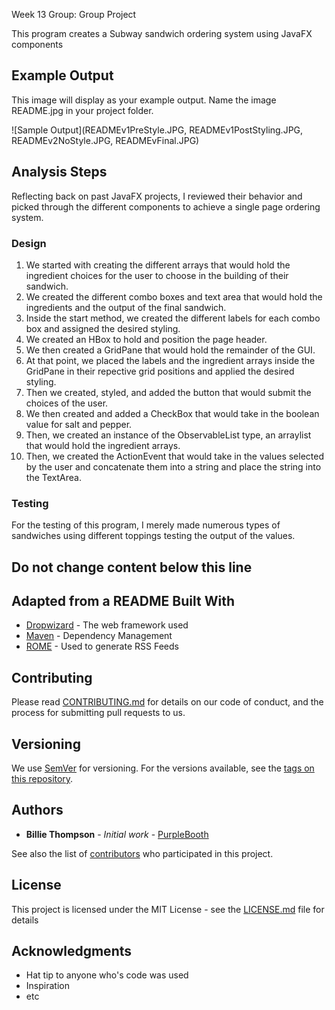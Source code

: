 Week 13 Group: Group Project

This program creates a Subway sandwich ordering system using JavaFX components

## Example Output

This image will display as your example output. Name the image README.jpg in your project folder.

![Sample Output](READMEv1PreStyle.JPG, READMEv1PostStyling.JPG, READMEv2NoStyle.JPG, READMEvFinal.JPG)

## Analysis Steps

Reflecting back on past JavaFX projects, I reviewed their behavior and picked through the different components
to achieve a single page ordering system.

### Design

1) We started with creating the different arrays that would hold the ingredient choices for the user to 
choose in the building of their sandwich.
2) We created the different combo boxes and text area that would hold the ingredients and the output
of the final sandwich.
3) Inside the start method, we created the different labels for each combo box and assigned the desired styling.
4) We created an HBox to hold and position the page header.
5) We then created a GridPane that would hold the remainder of the GUI.
6) At that point, we placed the labels and the ingredient arrays inside the GridPane in their repective grid positions
and applied the desired styling.
7) Then we created, styled, and added the button that would submit the choices of the user.
8) We then created and added a CheckBox that would take in the boolean value for salt and pepper. 
9) Then, we created an instance of the ObservableList type, an arraylist that would hold the ingredient arrays.
10) Then, we created the ActionEvent that would take in the values selected by the user and concatenate them
into a string and place the string into the TextArea.


### Testing

For the testing of this program, I merely made numerous types of sandwiches using different
toppings testing the output of the values.

## Do not change content below this line
## Adapted from a README Built With

* [Dropwizard](http://www.dropwizard.io/1.0.2/docs/) - The web framework used
* [Maven](https://maven.apache.org/) - Dependency Management
* [ROME](https://rometools.github.io/rome/) - Used to generate RSS Feeds

## Contributing

Please read [CONTRIBUTING.md](https://gist.github.com/PurpleBooth/b24679402957c63ec426) for details on our code of conduct, and the process for submitting pull requests to us.

## Versioning

We use [SemVer](http://semver.org/) for versioning. For the versions available, see the [tags on this repository](https://github.com/your/project/tags). 

## Authors

* **Billie Thompson** - *Initial work* - [PurpleBooth](https://github.com/PurpleBooth)

See also the list of [contributors](https://github.com/your/project/contributors) who participated in this project.

## License

This project is licensed under the MIT License - see the [LICENSE.md](LICENSE.md) file for details

## Acknowledgments

* Hat tip to anyone who's code was used
* Inspiration
* etc
